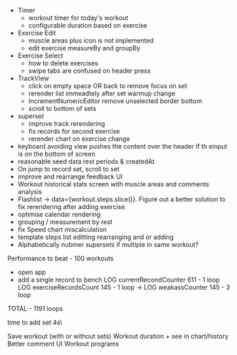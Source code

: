 - Timer
  - workout timer for today's workout
  - configurable duration based on exercise
- Exercise Edit
  - muscle areas plus icon is not implemented
  - edit exercise measureBy and groupBy
- Exercise Select
  - how to delete exercises
  - swipe tabs are confused on header press 
- TrackView
  - click on empty space OR back to remove focus on set
  - rerender list immeadtely after set warmup change
  - IncrementNumericEditor remove unselected border bottom
  - scroll to bottom of sets 
- superset
  - improve track rerendering
  - fix records for second exercise
  - rerender chart on exercise change
- keyboard avoiding view pushes the content over the header if th einput is on the bottom of screen
- reasonable seed data rest periods & createdAt
- On jump to record set, scroll to set
- improve and rearrange feedback UI
- Workout historical stats screen with muscle areas and comments analysis
- Flashlist -> data={workout.steps.slice()}. Figure out a better solution to fix rerendering after adding exercise
- optimise calendar rendering
- grouping / measurement by rest
- fix Speed chart miscalculation
- template steps list editting rearranging and or adding
- Alphabetically nubmer supersets if multiple in same workout?

Performance to beat -
100 workouts

- open app
- add a single record to bench
  LOG currentRecondCounter 611 - 1 loop
  LOG exerciseRecordsCount 145 - 1 loop
  -> LOG weakassCounter 145 - 3 loop

TOTAL - 1191 loops

time to add set 4s\

Save workout (with or without sets)
Workout duration + see in chart/history
Better comment UI
Workout programs
